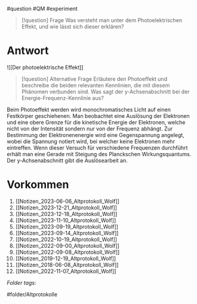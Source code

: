 
#question #QM #experiment 

> [!question] Frage
> Was versteht man unter dem Photoelektrischen Effekt, und wie lässt sich dieser erklären?
> 

# Antwort

![[Der photoelektrische Effekt]]

> [!question] Alternative Frage
> Erläutere den Photoeffekt und beschreibe die beiden relevanten Kennlinien, die mit diesem Phänomen verbunden sind. Was sagt der y-Achsenabschnitt bei der Energie-Frequenz-Kennlinie aus?
> 

Beim Photoeffekt werden wird monochromatisches Licht auf einen Festkörper geschiehenen. Man beobachtet eine Auslösung der Elektronen und eine obere Grenze für die kinetische Energie der Elektronen, welche nicht von der Intensität sondern nur von der Frequenz abhängt. Zur Bestimmung der Elektronenenergie wird eine Gegenspannung angelegt, wobei die Spannung notiert wird, bei welcher keine Elektronen mehr eintreffen. Wenn dieser Versuch für verschiedene Frequenzen durchführt erhält man eine Gerade mit Steigung des Planckschen Wirkungsquantums. Der y-Achsenabschnitt gibt die Auslösearbeit an.

# Vorkommen
1. [[Notizen_2023-06-06_Altprotokoll_Wolf]]
2. [[Notizen_2023-12-21_Altprotokoll_Wolf]]
3. [[Notizen_2023-12-18_Altprotokoll_Wolf]]
4. [[Notizen_2023-11-10_Altprotokoll_Wolf]]
5. [[Notizen_2023-09-19_Altprotokoll_Wolf]]
6. [[Notizen_2023-09-14_Altprotokoll_Wolf]]
7. [[Notizen_2022-10-19_Altprotokoll_Wolf]]
8. [[Notizen_2022-09-00_Altprotokoll_Wolf]]
9. [[Notizen_2022-09-08_Altprotokoll_Wolf]]
10. [[Notizen_2019-12-19_Altprotokoll_Wolf]]
11. [[Notizen_2018-06-08_Altprotokoll_Wolf]]
12. [[Notizen_2022-11-07_Altprotokoll_Wolf]]


 *Folder tags:*

#folder/Altprotokolle